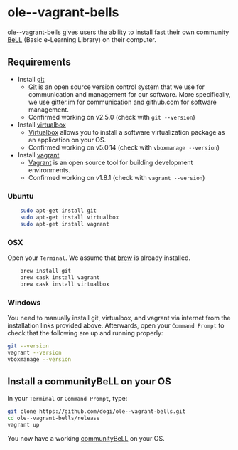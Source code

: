# ole--vagrant-bells

ole--vagrant-bells gives users the ability to install fast their own community [BeLL](https://github.com/open-learning-exchange/BeLL-Apps) (Basic e-Learning Library) on their computer. 

## Requirements
- Install [git](https://git-scm.com/downloads)
  - [Git](https://git-scm.com) is an open source version control system that we use for communication and management for our software. More specifically, we use gitter.im for communication and github.com for software management.
  - Confirmed working on v2.5.0 (check with `git --version`)
- Install [virtualbox](https://www.virtualbox.org/wiki/Downloads)
  - [Virtualbox](https://www.virtualbox.org) allows you to install a software virtualization package as an application on your OS. 
  - Confirmed working on v5.0.14 (check with `vboxmanage --version`)
- Install [vagrant](https://www.vagrantup.com/downloads.html)
  - [Vagrant](https://www.vagrantup.com) is an open source tool for building development environments. 
  - Confirmed working on v1.8.1 (check with `vagrant --version`)
 
### Ubuntu
```sh
    sudo apt-get install git
    sudo apt-get install virtualbox
    sudo apt-get install vagrant
```

### OSX
Open your `Terminal`. We assume that [brew](http://brew.sh/) is already installed.
```sh
    brew install git 
    brew cask install vagrant
    brew cask install virtualbox
```

### Windows
You need to manually install git, virtualbox, and vagrant via internet from the installation links provided above. Afterwards, open your `Command Prompt` to check that the following are up and running properly:
```sh
git --version
vagrant --version
vboxmanage --version  
```

## Install a communityBeLL on your OS
In your `Terminal` or `Command Prompt`, type:
```sh
git clone https://github.com/dogi/ole--vagrant-bells.git
cd ole--vagrant-bells/release
vagrant up
```

You now have a working [communityBeLL](http://127.0.0.1:5985/apps/_design/bell/MyApp/index.html) on your OS.
